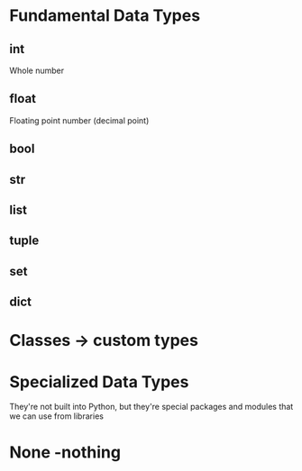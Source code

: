 # Fundamental Data Types

## int

Whole number

## float

Floating point number (decimal point)

## bool

## str

## list

## tuple

## set

## dict

# Classes -> custom types

# Specialized Data Types

They're not built into Python, but they're special packages and modules that we can use from libraries

# None -nothing
